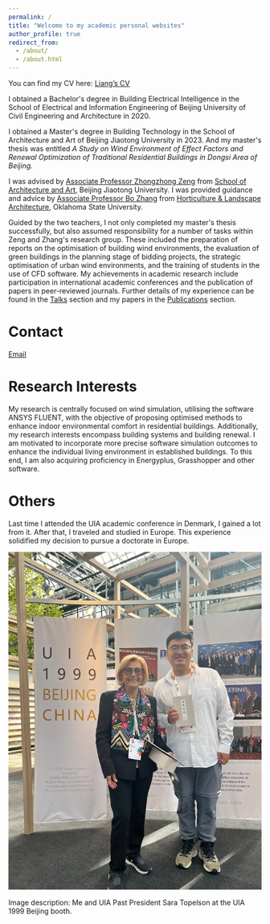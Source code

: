 ```yaml
---
permalink: /
title: "Welcome to my academic personal websites"
author_profile: true
redirect_from: 
  - /about/
  - /about.html
---
```



You can find my CV here: [Liang’s CV](https://xiaoxlye.github.io/zichen.github.io/files/20250611_CV_Zichen_Liang.pdf)

I obtained a Bachelor's degree in Building Electrical Intelligence in the School of Electrical and Information Engineering of Beijing University of Civil Engineering and Architecture in 2020. 

I obtained a Master's degree in Building Technology in the School of Architecture and Art of Beijing Jiaotong University in 2023. And my master's thesis was entitled *A Study on Wind Environment of Effect Factors and Renewal Optimization of Traditional Residential Buildings in Dongsi Area of Beijing.*

I was advised by [Associate Professor Zhongzhong Zeng](https://saad.bjtu.edu.cn/szll/jzx/181136.htm) from [School of Architecture and Art](https://saad.bjtu.edu.cn/index.htm), Beijing Jiaotong University. I was provided guidance and advice by [Associate Professor Bo Zhang](https://experts.okstate.edu/b.zhang) from [Horticulture & Landscape Architecture]( https://agriculture.okstate.edu/departments-programs/hla/), Oklahoma State University. 

Guided by the two teachers, I not only completed my master's thesis successfully, but also assumed responsibility for a number of tasks within Zeng and Zhang's research group. These included the preparation of reports on the optimisation of building wind environments, the evaluation of green buildings in the planning stage of bidding projects, the strategic optimisation of urban wind environments, and the training of students in the use of CFD software. My achievements in academic research include participation in international academic conferences and the publication of papers in peer-reviewed journals.
Further details of my experience can be found in the [Talks](/zichen.github.io/talks/) section and my papers in the [Publications](/zichen.github.io/publications/) section.

# **Contact**
[Email](liangzichen.arch@gmail.com)

# **Research Interests**
My research is centrally focused on wind simulation, utilising the software ANSYS FLUENT, with the objective of proposing optimised methods to enhance indoor environmental comfort in residential buildings. Additionally, my research interests encompass building systems and building renewal. I am motivated to incorporate more precise software simulation outcomes to enhance the individual living environment in established buildings. To this end, I am also acquiring proficiency in Energyplus, Grasshopper and other software.

# **Others**
Last time I attended the UIA academic conference in Denmark, I gained a lot from it. After that, I traveled and studied in Europe. This experience solidified my decision to pursue a doctorate in Europe.

![about me 5](https://raw.githubusercontent.com/XiaoxLye/zichen.github.io/refs/heads/master/images/about%20me%205.jpg)

Image description: Me and UIA Past President Sara Topelson at the UIA 1999 Beijing booth.

